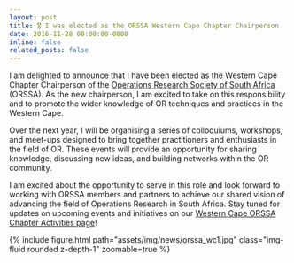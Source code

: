 ```yaml
---
layout: post
title: 🎖️ I was elected as the ORSSA Western Cape Chapter Chairperson
date: 2016-11-28 00:00:00-0000
inline: false
related_posts: false
---
```


I am delighted to announce that I have been elected as the Western Cape Chapter Chairperson of the [Operations Research Society of South Africa](https://www.orssa.org.za/) (ORSSA). As the new chairperson, I am excited to take on this responsibility and to promote the wider knowledge of OR techniques and practices in the Western Cape.

Over the next year, I will be organising a series of colloquiums, workshops, and meet-ups designed to bring together practitioners and enthusiasts in the field of OR. These events will provide an opportunity for sharing knowledge, discussing new ideas, and building networks within the OR community.

I am excited about the opportunity to serve in this role and look forward to working with ORSSA members and partners to achieve our shared vision of advancing the field of Operations Research in South Africa. Stay tuned for updates on upcoming events and initiatives on our [Western Cape ORSSA Chapter Activities page](https://www.orssa.org.za/western-cape-chapter-activities)!

{% include figure.html path="assets/img/news/orssa_wc1.jpg" class="img-fluid rounded z-depth-1" zoomable=true %}

